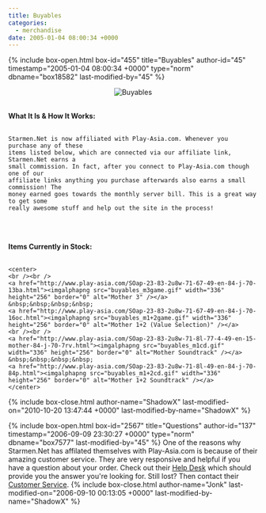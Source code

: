 ```yaml
---
title: Buyables
categories:
  - merchandise
date: 2005-01-04 08:00:34 +0000
---
```

{% include box-open.html box-id="455" title="Buyables" author-id="45" timestamp="2005-01-04 08:00:34 +0000" type="norm" dbname="box18582" last-modified-by="45" %}
<center>
<img src="http://www.starmen.net/merchandise/images/buyables.png" border="0" alt="Buyables" />
</center>

<br />

<b>What It Is & How It Works:</b>
<br /><br />

	Starmen.Net is now affiliated with Play-Asia.com. Whenever you purchase any of these 
	items listed below, which are connected via our affiliate link, Starmen.Net earns a 
	small commission. In fact, after you connect to Play-Asia.com though one of our 
	affiliate links anything you purchase afterwards also earns a small commission! The 
	money earned goes towards the monthly server bill. This is a great way to get some 
	really awesome stuff and help out the site in the process!

<br /><br />

<b>Items Currently in Stock:</b>
<br /><br />

	<center>
	<br /><br />
	<a href="http://www.play-asia.com/SOap-23-83-2u8w-71-67-49-en-84-j-70-13ba.html"><imgalphapng src="buyables_m3game.gif" width="336" height="256" border="0" alt="Mother 3" /></a>
	&nbsp;&nbsp;&nbsp;&nbsp;
	<a href="http://www.play-asia.com/SOap-23-83-2u8w-71-67-49-en-84-j-70-16oc.html"><imgalphapng src="buyables_m1+2game.gif" width="336" height="256" border="0" alt="Mother 1+2 (Value Selection)" /></a>
	<br /><br />
	<a href="http://www.play-asia.com/SOap-23-83-2u8w-71-8l-77-4-49-en-15-mother-84-j-70-7rv.html"><imgalphapng src="buyables_m1cd.gif" width="336" height="256" border="0" alt="Mother Soundtrack" /></a>
	&nbsp;&nbsp;&nbsp;&nbsp;
	<a href="http://www.play-asia.com/SOap-23-83-2u8w-71-8l-49-en-84-j-70-84p.html"><imgalphapng src="buyables_m1+2cd.gif" width="336" height="256" border="0" alt="Mother 1+2 Soundtrack" /></a>
	</center>
{% include box-close.html author-name="ShadowX" last-modified-on="2010-10-20 13:47:44 +0000" last-modified-by-name="ShadowX" %}

{% include box-open.html box-id="2567" title="Questions" author-id="137" timestamp="2006-09-09 23:30:27 +0000" type="norm" dbname="box7577" last-modified-by="45" %}
	One of the reasons why Starmen.Net has affilated themselves with Play-Asia.com is 
	because of their amazing customer service. They are very responsive and helpful if you
	have a question about your order. Check out their 
	<a href="http://www.play-asia.com/paOS-00-3-helpdesk-49-en.html">Help Desk</a> which 
	should provide you the answer you're looking for. Still lost? Then contact their 
	<a href="https://www.play-asia.com/paOScore/21-49-en.html">Customer Service</a>.
{% include box-close.html author-name="Jonk" last-modified-on="2006-09-10 00:13:05 +0000" last-modified-by-name="ShadowX" %}
